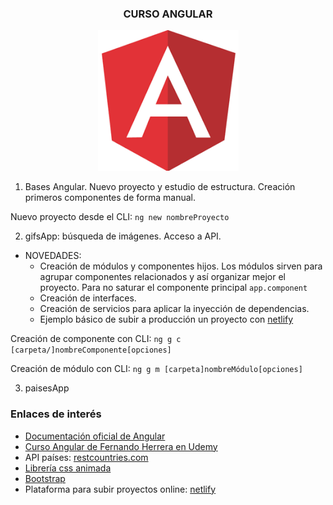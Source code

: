 <h3 align="center">CURSO ANGULAR</h3>

<p align="center">
  <img src="/assets/angular.png" alt="logo Angular">
</p>

1. Bases Angular. Nuevo proyecto y estudio de estructura. Creación primeros componentes de forma manual.

Nuevo proyecto desde el CLI: `ng new nombreProyecto`

2. gifsApp: búsqueda de imágenes. Acceso a API. 

 - NOVEDADES: 
    * Creación de módulos y componentes hijos. Los módulos sirven para agrupar componentes relacionados y así organizar mejor el proyecto. Para no saturar el componente principal `app.component`
    * Creación de interfaces.
    * Creación de servicios para aplicar la inyección de dependencias.
    * Ejemplo básico de subir a producción un proyecto con [netlify](https://app.netlify.com/)

Creación de componente con CLI: `ng g c [carpeta/]nombreComponente[opciones]`

Creación de módulo con CLI: `ng g m [carpeta]nombreMódulo[opciones]`

3. paisesApp


### Enlaces de interés

- [Documentación oficial de Angular](angular.io)
- [Curso Angular de Fernando Herrera en Udemy](https://www.udemy.com/course/angular-fernando-herrera/)
- API países: [restcountries.com](https://restcountries.com/)
- [Librería css animada](https://animate.style/)
- [Bootstrap](https://getbootstrap.com/)
- Plataforma para subir proyectos online: [netlify](https://app.netlify.com/)

